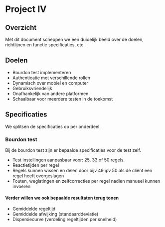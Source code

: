 # Project IV
## Overzicht
Met dit document scheppen we een duidelijk beeld over de doelen, richtlijnen en functie specificaties, etc. 
## Doelen
* Bourdon test implementeren
* Authenticatie met verschillende rollen
* Dynamisch over mobiel en computer
* Gebruiksvriendelijk
* Onafhankelijk van andere platformen
* Schaalbaar voor meerdere testen in de toekomst
## Specificaties
We splitsen de specificaties op per onderdeel.
### Bourdon test
Bij de bourdon test zijn er bepaalde specificaties voor de test zelf.
* Test instellingen aanpasbaar voor: 25, 33 of 50 regels.
* Reactietijden per regel
* Regels kunnen wissen en delen door bijv 49 ipv 50 als de cliënt een regel heeft overgeslagen
* Fouten, weglatingen en zelfcorrecties per regel nadien manueel kunnen invoeren
#### Verder willen we ook bepaalde resultaten terug tonen
* Gemiddelde regeltijd
* Gemiddelde afwijking (standaarddeviatie)
* Dispersiecurve (verdeling regeltijden per snelheid)
